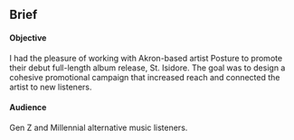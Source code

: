 
## Brief
#### Objective
I had the pleasure of working with Akron-based artist Posture to promote their debut full-length album release, St. Isidore. The goal was to design a cohesive promotional campaign that increased reach and connected the artist to new listeners.

#### Audience
Gen Z and Millennial alternative music listeners.